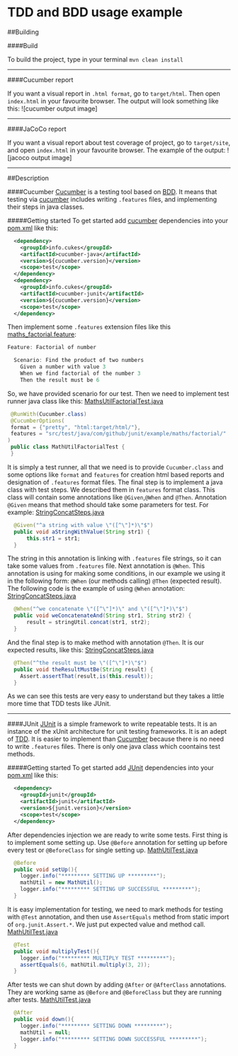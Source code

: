# TDD and BDD usage example

##Building

####Build

To build the project, type in your terminal `mvn clean install`

___

####Cucumber report

If you want a visual report in `.html format`, go to `target/html`.
Then open `index.html` in your favourite browser.
The output will look something like this:
![cucumber output image]

___

####JaCoCo report

If you want a visual report about test coverage of project, go to `target/site`, and open 
`index.html` in your favourite browser.
The example of the output:
![jacoco output image]

___




##Description

####Cucumber
[Cucumber](https://cucumber.io/) is a testing tool based on [BDD](https://en.wikipedia.org/wiki/Behavior-driven_development). It means that testing via [cucumber](https://cucumber.io/) includes writing `.features` files, and implementing their steps in java classes.


#####Getting started
To get started add [cucumber](https://cucumber.io/) dependencies into your [pom.xml](https://github.com/vlsidlyarevich/JUnit-example/blob/master/pom.xml#L71-L82) like this:
```xml
  <dependency>
    <groupId>info.cukes</groupId>
    <artifactId>cucumber-java</artifactId>
    <version>${cucumber.version}</version>
    <scope>test</scope>
  </dependency>
  <dependency>
    <groupId>info.cukes</groupId>
    <artifactId>cucumber-junit</artifactId>
    <version>${cucumber.version}</version>
    <scope>test</scope>
  </dependency>
```
Then implement some `.features` extension files like this [maths_factorial.feature](https://github.com/vlsidlyarevich/JUnit-example/blob/master/src/test/java/com/github/junit/example/maths/factorial/maths_factorial.feature):
```java
Feature: Factorial of number

  Scenario: Find the product of two numbers
    Given a number with value 3
    When we find factorial of the number 3
    Then the result must be 6
```
So, we have provided scenario for our test. Then we need to implement test runner java class like this:
[MathsUtilFactorialTest.java](https://github.com/vlsidlyarevich/JUnit-example/blob/master/src/test/java/com/github/junit/example/maths/factorial/MathUtilFactorialTest.java)
```java
 @RunWith(Cucumber.class)
 @CucumberOptions(
 format = {"pretty", "html:target/html/"},
 features = "src/test/java/com/github/junit/example/maths/factorial/"
)
 public class MathUtilFactorialTest {
 }
```
It is simply a test runner, all that we need is to provide `Cucumber.class` and some options like `format` and `features` for creation html based reports and designation of `.features` format files.
The final step is to implement a java class with test steps. We described them in `features` format class. This class will contain some annotations like `@Given`,`@When` and `@Then`. 
Annotation `@Given` means that method should take some parameters for test.
For example:
[StringConcatSteps.java](https://github.com/vlsidlyarevich/JUnit-example/blob/master/src/test/java/com/github/junit/example/strings/concat/StringsConcatSteps.java#L21-L24)
```java
  @Given("^a string with value \"([^\"]*)\"$")
  public void aStringWithValue(String str1) {
      this.str1 = str1;
  }
```
The string in this annotation is linking with `.features` file strings, so it can take some values from `.features` file.
Next annotation is `@When`. This annotation is using for making some conditions, in our example we using it in the following form: `@When` (our methods calling) `@Then` (expected result). The following code is the example of using `@When` annotation:
[StringConcatSteps.java](https://github.com/vlsidlyarevich/JUnit-example/blob/master/src/test/java/com/github/junit/example/strings/concat/StringsConcatSteps.java#L26-L29)
```java
  @When("^we concatenate \"([^\"]*)\" and \"([^\"]*)\"$")
  public void weConcatenateAnd(String str1, String str2) {
      result = stringUtil.concat(str1, str2);
  }
```
And the final step is to make method with annotation `@Then`. It is our expected results, like this:
[StringConcatSteps.java](https://github.com/vlsidlyarevich/JUnit-example/blob/master/src/test/java/com/github/junit/example/strings/concat/StringsConcatSteps.java#L31-L34)
```java
  @Then("^the result must be \"([^\"]*)\"$")
  public void theResultMustBe(String result) {
    Assert.assertThat(result,is(this.result));
  }
```
As we can see this tests are very easy to understand but they takes a little more time that TDD tests like JUnit.

___

####JUnit
[JUnit](http://junit.org/junit4/) is a simple framework to write repeatable tests. It is an instance of the xUnit architecture for unit testing frameworks. It is an adept of  [TDD](https://en.wikipedia.org/wiki/Test-driven_development). It is easier to implement than [Cucumber](https://cucumber.io/) because there is no need to write `.features` files. There is only one java class which coontains test methods. 

#####Getting started
To get started add [JUnit](http://junit.org/junit4/) dependencies into your [pom.xml](https://github.com/vlsidlyarevich/JUnit-example/blob/master/pom.xml#L65-L70) like this:
```xml
  <dependency>
    <groupId>junit</groupId>
    <artifactId>junit</artifactId>
    <version>${junit.version}</version>
    <scope>test</scope>
  </dependency>
```
After dependencies injection we are ready to write some tests. First thing is to implement some setting up. Use `@Before` annotation for setting up before every test or `@BeforeClass` for single setting up.
[MathUtilTest.java](https://github.com/vlsidlyarevich/JUnit-example/blob/master/src/test/java/com/github/junit/example/MathUtilTest.java#L12-L17)
```java
  @Before
  public void setUp(){
    logger.info("********* SETTING UP *********");
    mathUtil = new MathUtil();
    logger.info("********* SETTING UP SUCCESSFUL *********");
  }
```
It is easy implementation for testing, we need to mark methods for testing with `@Test` annotation, and then use `AssertEquals` method from static import of `org.junit.Assert.*`. We just put expected value and method call. 
[MathUtilTest.java](https://github.com/vlsidlyarevich/JUnit-example/blob/master/src/test/java/com/github/junit/example/MathUtilTest.java#L19-L23)
```java
  @Test
  public void multiplyTest(){
    logger.info("********* MULTIPLY TEST *********");
    assertEquals(6, mathUtil.multiply(3, 2));
  }
```
After tests we can shut down by adding `@After` or `@AfterClass` annotations. They are working same as `@Before` and `@BeforeClass` but they are running after tests.
[MathUtilTest.java](https://github.com/vlsidlyarevich/JUnit-example/blob/master/src/test/java/com/github/junit/example/MathUtilTest.java#L49-L55)
```java
  @After
  public void down(){
    logger.info("********* SETTING DOWN *********");
    mathUtil = null;
    logger.info("********* SETTING DOWN SUCCESSFUL *********");
  }
```

